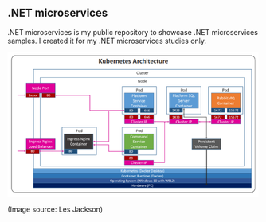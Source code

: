 ## .NET microservices
.NET microservices is my public repository to showcase .NET microservices samples. I created it for my .NET microservices studies only.

![alt text](https://github.com/gleniox/microservices/blob/main/microservices.png?raw=true)

(Image source: Les Jackson)
